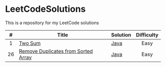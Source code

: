 # LeetCodeSolutions

This is a repository for my LeetCode solutions

| # | Title | Solution | Difficulty |
| :---: | ------------- | ------------- | :---: |
| 1 | [Two Sum](https://leetcode.com/problems/two-sum/) | [Java](./Java/TwoSum.java) | Easy |
| 26  | [Remove Duplicates from Sorted Array](https://leetcode.com/problems/remove-duplicates-from-sorted-array/)  | [Java](./Java/RemoveDuplicatesFromSortedArray.java)  | Easy |



